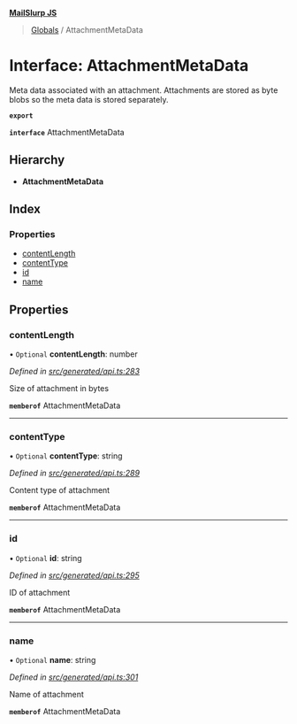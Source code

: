 **[MailSlurp JS](../README.md)**

> [Globals](../README.md) / AttachmentMetaData

# Interface: AttachmentMetaData

Meta data associated with an attachment. Attachments are stored as byte blobs so the meta data is stored separately.

**`export`** 

**`interface`** AttachmentMetaData

## Hierarchy

* **AttachmentMetaData**

## Index

### Properties

* [contentLength](attachmentmetadata.md#contentlength)
* [contentType](attachmentmetadata.md#contenttype)
* [id](attachmentmetadata.md#id)
* [name](attachmentmetadata.md#name)

## Properties

### contentLength

• `Optional` **contentLength**: number

*Defined in [src/generated/api.ts:283](https://github.com/mailslurp/mailslurp-client/blob/cdc62f8/src/generated/api.ts#L283)*

Size of attachment in bytes

**`memberof`** AttachmentMetaData

___

### contentType

• `Optional` **contentType**: string

*Defined in [src/generated/api.ts:289](https://github.com/mailslurp/mailslurp-client/blob/cdc62f8/src/generated/api.ts#L289)*

Content type of attachment

**`memberof`** AttachmentMetaData

___

### id

• `Optional` **id**: string

*Defined in [src/generated/api.ts:295](https://github.com/mailslurp/mailslurp-client/blob/cdc62f8/src/generated/api.ts#L295)*

ID of attachment

**`memberof`** AttachmentMetaData

___

### name

• `Optional` **name**: string

*Defined in [src/generated/api.ts:301](https://github.com/mailslurp/mailslurp-client/blob/cdc62f8/src/generated/api.ts#L301)*

Name of attachment

**`memberof`** AttachmentMetaData
